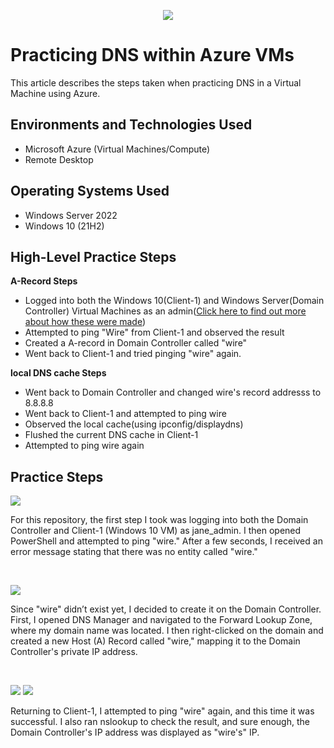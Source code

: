 <p align="center">
<img src="https://github.com/user-attachments/assets/212f28e4-27b8-46f3-8b80-118a6616ea4a"/>
</p>

<h1>Practicing DNS within Azure VMs</h1>
This article describes the steps taken when practicing DNS in a Virtual Machine using Azure.<br />

<h2>Environments and Technologies Used</h2>

- Microsoft Azure (Virtual Machines/Compute)
- Remote Desktop

<h2>Operating Systems Used </h2>

- Windows Server 2022
- Windows 10 (21H2)

<h2>High-Level Practice Steps</h2>

**A-Record Steps**
- Logged into both the Windows 10(Client-1) and Windows Server(Domain Controller) Virtual Machines as an admin([Click here to find out more about how these were made](https://github.com/JheovauhniThompson1/AD-config))
- Attempted to ping "Wire" from Client-1 and observed the result
- Created a A-record in Domain Controller called "wire"
- Went back to Client-1 and tried pinging "wire" again.

**local DNS cache Steps**
- Went back to Domain Controller and changed wire's record addresss to 8.8.8.8
- Went back to Client-1 and attempted to ping wire
- Observed the local cache(using ipconfig/displaydns)
- Flushed the current DNS cache in Client-1
- Attempted to ping wire again

<h2>Practice Steps</h2>

<p>
<img src="https://github.com/user-attachments/assets/f07458f3-deca-4bda-b99c-4857555ef490"/>
</p>
<p>
For this repository, the first step I took was logging into both the Domain Controller and Client-1 (Windows 10 VM) as jane_admin. I then opened PowerShell and attempted to ping "wire." After a few seconds, I received an error message stating that there was no entity called "wire."
</p>
<br />

<p>
<img src="https://github.com/user-attachments/assets/6dcbaba5-3f3c-42f3-b5db-5fcd8f3ee59f"/>
</p>
<p>
Since "wire" didn’t exist yet, I decided to create it on the Domain Controller. First, I opened DNS Manager and navigated to the Forward Lookup Zone, where my domain name was located. I then right-clicked on the domain and created a new Host (A) Record called "wire," mapping it to the Domain Controller's private IP address.
</p>
<br />

<p>
<img src="https://github.com/user-attachments/assets/0b664de4-8c76-4e51-8074-f1d32bf807e1"/>
<img src="https://github.com/user-attachments/assets/6505174e-671a-4c94-b689-37bac70b3290"/>
</p>
<p>
Returning to Client-1, I attempted to ping "wire" again, and this time it was successful. I also ran nslookup to check the result, and sure enough, the Domain Controller's IP address was displayed as "wire's" IP.
</p>
<br />

